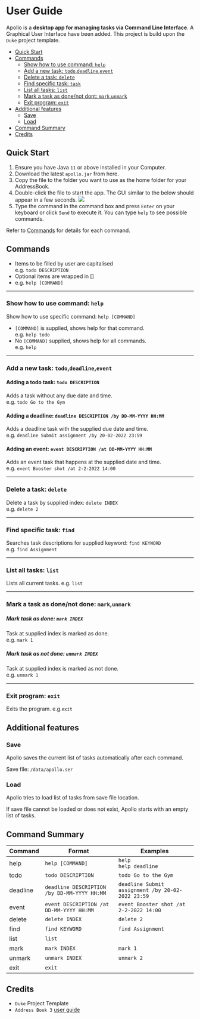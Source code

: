 # User Guide

Apollo is a **desktop app for managing tasks via Command Line Interface**. 
A Graphical User Interface have been added. This project is build upon the `Duke` project template. 

- [Quick Start](#quick-start)
- [Commands](#commands)
  - [Show how to use command: `help`](#show-how-to-use-command-help)
  - [Add a new task: `todo`,`deadline`,`event`](#add-a-new-task-tododeadlineevent)
  - [Delete a task: `delete`](#delete-a-task-delete)
  - [Find specific task: `task`](#find-specific-task-find)
  - [List all tasks: `list`](#list-all-tasks-list)
  - [Mark a task as done/not dont: `mark`,`unmark`](#mark-a-task-as-donenot-done-markunmark)
  - [Exit program: `exit`](#exit-program-exit)
- [Additional features](#additional-features)
  - [Save](#save)
  - [Load](#load)
- [Command Summary](#command-summary)
- [Credits](#credits)

## Quick Start

1. Ensure you have Java `11` or above installed in your Computer.
2. Download the latest `apollo.jar` from here.
3. Copy the file to the folder you want to use as the home folder for your AddressBook. 
4. Double-click the file to start the app. The GUI similar to the below should appear in a few seconds.
   ![](https://j4ck990.github.io/ip/Ui.png)
5. Type the command in the command box and press `Enter` on your keyboard or click `Send` to execute it.
You can type `help` to see possible commands.

Refer to [Commands](#commands) 
for details for each command. 

## Commands

- Items to be filled by user are capitalised <br/>
 e.g. `todo DESCRIPTION`
- Optional items are wrapped in []
- e.g. `help [COMMAND]`

---

### Show how to use command: `help`
Show how to use specific command: `help [COMMAND]` <br/>
- `[COMMAND]` is supplied, shows help for that command. <br/>
e.g. `help todo`
- No `[COMMAND]` supplied, shows help for all commands. <br/>
e.g. `help`

---

### Add a new task: `todo`,`deadline`,`event`

#### Adding a todo task: `todo DESCRIPTION`
Adds a task without any due date and time. <br/>
e.g. `todo Go to the Gym`

#### Adding a deadline: `deadline DESCRIPTION /by DD-MM-YYYY HH:MM`
Adds a deadline task with the supplied due date and time. <br/>
e.g. `deadline Submit assignment /by 20-02-2022 23:59`

#### Adding an event: `event DESCRIPTION /at DD-MM-YYYY HH:MM`
Adds an event task that happens at the supplied date and time. <br/>
e.g. `event Booster shot /at 2-2-2022 14:00`

---

### Delete a task: `delete`
Delete a task by supplied index: `delete INDEX`<br/>
e.g. `delete 2`

---

### Find specific task: `find`
Searches task descriptions for supplied keyword: `find KEYWORD` <br/>
e.g. `find Assignment`

---

### List all tasks: `list`
Lists all current tasks.
e.g. `list`

---

### Mark a task as done/not done: `mark`,`unmark`
##### Mark task as done: `mark INDEX`
Task at supplied index is marked as done. <br/>
e.g. `mark 1`
##### Mark task as not done: `unmark INDEX`
Task at supplied index is marked as not done. <br/>
e.g. `unmark 1`

---

### Exit program: `exit`
Exits the program. 
e.g.`exit`

## Additional features
### Save
Apollo saves the current list of tasks automatically after each command. 

Save file: `/data/apollo.ser`

### Load
Apollo tries to load list of tasks from save file location. 

If save file cannot be loaded or does not exist, Apollo starts with an empty list of tasks.

## Command Summary

Command | Format | Examples
--- | --- | ---
help | `help [COMMAND]` | `help`<br/>`help deadline`
todo | `todo DESCRIPTION` | `todo Go to the Gym`
deadline | `deadline DESCRIPTION /by DD-MM-YYYY HH:MM` | `deadline Submit assignment /by 20-02-2022 23:59`
event | `event DESCRIPTION /at DD-MM-YYYY HH:MM` | `event Booster shot /at 2-2-2022 14:00`
delete | `delete INDEX` | `delete 2`
find | `find KEYWORD` | `find Assignment`
list | `list`
mark | `mark INDEX` | `mark 1`
unmark | `unmark INDEX` | `unmark 2`
exit | `exit`

## Credits
- `Duke` Project Template
- `Address Book 3` [user guide](https://se-education.org/addressbook-level3/UserGuide.html)